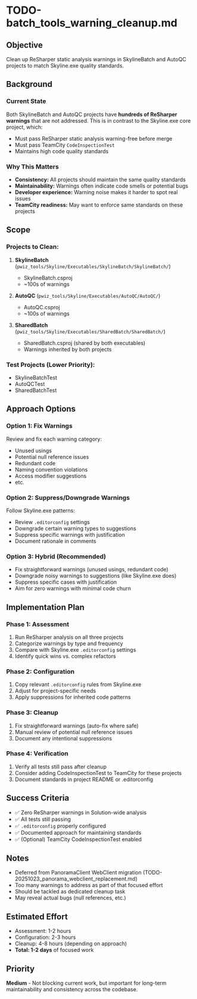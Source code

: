 # TODO-batch_tools_warning_cleanup.md

## Objective
Clean up ReSharper static analysis warnings in SkylineBatch and AutoQC projects to match Skyline.exe quality standards.

## Background

### Current State
Both SkylineBatch and AutoQC projects have **hundreds of ReSharper warnings** that are not addressed. This is in contrast to the Skyline.exe core project, which:
- Must pass ReSharper static analysis warning-free before merge
- Must pass TeamCity `CodeInspectionTest` 
- Maintains high code quality standards

### Why This Matters
- **Consistency:** All projects should maintain the same quality standards
- **Maintainability:** Warnings often indicate code smells or potential bugs
- **Developer experience:** Warning noise makes it harder to spot real issues
- **TeamCity readiness:** May want to enforce same standards on these projects

## Scope

### Projects to Clean:
1. **SkylineBatch** (`pwiz_tools/Skyline/Executables/SkylineBatch/SkylineBatch/`)
   - SkylineBatch.csproj
   - ~100s of warnings

2. **AutoQC** (`pwiz_tools/Skyline/Executables/AutoQC/AutoQC/`)
   - AutoQC.csproj
   - ~100s of warnings

3. **SharedBatch** (`pwiz_tools/Skyline/Executables/SharedBatch/SharedBatch/`)
   - SharedBatch.csproj (shared by both executables)
   - Warnings inherited by both projects

### Test Projects (Lower Priority):
- SkylineBatchTest
- AutoQCTest
- SharedBatchTest

## Approach Options

### Option 1: Fix Warnings
Review and fix each warning category:
- Unused usings
- Potential null reference issues
- Redundant code
- Naming convention violations
- Access modifier suggestions
- etc.

### Option 2: Suppress/Downgrade Warnings
Follow Skyline.exe patterns:
- Review `.editorconfig` settings
- Downgrade certain warning types to suggestions
- Suppress specific warnings with justification
- Document rationale in comments

### Option 3: Hybrid (Recommended)
- Fix straightforward warnings (unused usings, redundant code)
- Downgrade noisy warnings to suggestions (like Skyline.exe does)
- Suppress specific cases with justification
- Aim for zero warnings with minimal code churn

## Implementation Plan

### Phase 1: Assessment
1. Run ReSharper analysis on all three projects
2. Categorize warnings by type and frequency
3. Compare with Skyline.exe `.editorconfig` settings
4. Identify quick wins vs. complex refactors

### Phase 2: Configuration
1. Copy relevant `.editorconfig` rules from Skyline.exe
2. Adjust for project-specific needs
3. Apply suppressions for inherited code patterns

### Phase 3: Cleanup
1. Fix straightforward warnings (auto-fix where safe)
2. Manual review of potential null reference issues
3. Document any intentional suppressions

### Phase 4: Verification
1. Verify all tests still pass after cleanup
2. Consider adding CodeInspectionTest to TeamCity for these projects
3. Document standards in project README or .editorconfig

## Success Criteria
- ✅ Zero ReSharper warnings in Solution-wide analysis
- ✅ All tests still passing
- ✅ `.editorconfig` properly configured
- ✅ Documented approach for maintaining standards
- ✅ (Optional) TeamCity CodeInspectionTest enabled

## Notes
- Deferred from PanoramaClient WebClient migration (TODO-20251023_panorama_webclient_replacement.md)
- Too many warnings to address as part of that focused effort
- Should be tackled as dedicated cleanup task
- May reveal actual bugs (null references, etc.)

## Estimated Effort
- Assessment: 1-2 hours
- Configuration: 2-3 hours  
- Cleanup: 4-8 hours (depending on approach)
- **Total: 1-2 days** of focused work

## Priority
**Medium** - Not blocking current work, but important for long-term maintainability and consistency across the codebase.

